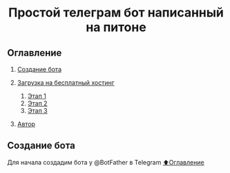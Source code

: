 <h1 align="center">Простой телеграм бот написанный на питоне</h1>

## Оглавление
1. [Создание бота](#Создание-бота)

2. [Загрузка на бесплатный хостинг](#Загрузка-на-бесплатный-хостинг)
    1. [Этап 1](#Этап-1)
    2. [Этап 2](#Этап-2)
    3. [Этап 3](#Этап-3)


3. [Автор](#Автор)


## Создание бота

Для начала создадим бота у @BotFather в Telegram
[:arrow_up:Оглавление](#Оглавление)
